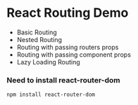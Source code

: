 # React Routing Demo
* Basic Routing
* Nested Routing
* Routing with passing routers props
* Routing with passing component props
* Lazy Loading Routing


### Need to install react-router-dom
`npm install react-router-dom`
